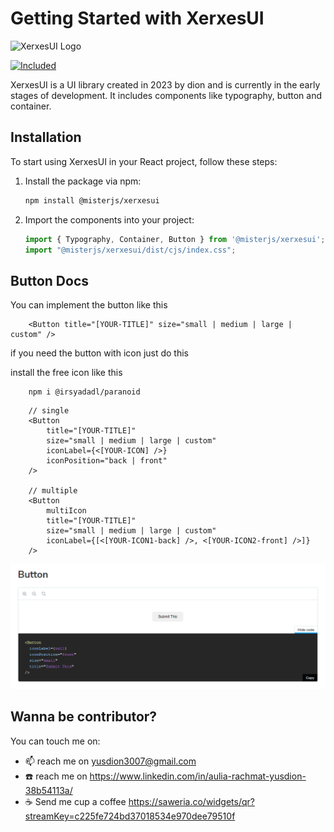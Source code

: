 # Getting Started with XerxesUI

![XerxesUI Logo](https://i.ibb.co/HYC0xn3/Whats-App-Image-2023-12-06-at-12-35-51-e6b08234.jpg)

[![Included](https://skillicons.dev/icons?i=react,css&perline=3)](https://skillicons.dev)

XerxesUI is a UI library created in 2023 by dion and is currently in the early stages of development. It includes components like typography, button and container.

## Installation

To start using XerxesUI in your React project, follow these steps:

1. Install the package via npm:

    ```bash
    npm install @misterjs/xerxesui
    ```

2. Import the components into your project:

    ```javascript
    import { Typography, Container, Button } from '@misterjs/xerxesui';
    import "@misterjs/xerxesui/dist/cjs/index.css";
    ```
## Button Docs

You can implement the button like this

```
    <Button title="[YOUR-TITLE]" size="small | medium | large | custom" />
```

if you need the button with icon just do this

install the free icon like this

```
    npm i @irsyadadl/paranoid 
```

```
    // single
    <Button 
        title="[YOUR-TITLE]" 
        size="small | medium | large | custom"
        iconLabel={<[YOUR-ICON] />}
        iconPosition="back | front"  
    />

    // multiple
    <Button 
        multiIcon
        title="[YOUR-TITLE]" 
        size="small | medium | large | custom"
        iconLabel={[<[YOUR-ICON1-back] />, <[YOUR-ICON2-front] />]}
    />
```

![Alt text](/public/how-to-use-button.png)

## Wanna be contributor?

You can touch me on:
- 📫 reach me on yusdion3007@gmail.com
- ☎️ reach me on https://www.linkedin.com/in/aulia-rachmat-yusdion-38b54113a/
- ☕ Send me cup a coffee https://saweria.co/widgets/qr?streamKey=c225fe724bd37018534e970dee79510f

